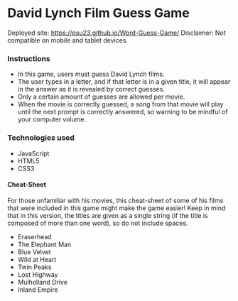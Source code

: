 # David Lynch Film Guess Game

Deployed site: https://psu23.github.io/Word-Guess-Game/
Disclaimer: Not compatible on mobile and tablet devices.

### Instructions ###

* In this game, users must guess David Lynch films.
* The user types in a letter, and if that letter is in a given title, it will appear in the answer as it is revealed by correct guesses.
* Only a certain amount of guesses are allowed per movie.
* When the movie is correctly guessed, a song from that movie will play until the next prompt is correctly answered, so warning to be mindful of your computer volume.

### Technologies used ###
* JavaScript
* HTML5
* CSS3

#### Cheat-Sheet ####

For those unfamiliar with his movies, this cheat-sheet of some of his films that were included in this game might make the game easier! Keep in mind that in this version, the titles are given as a single string (if the title is composed of more than one word), so do not include spaces.

* Eraserhead
* The Elephant Man
* Blue Velvet
* Wild at Heart
* Twin Peaks
* Lost Highway
* Mulholland Drive
* Inland Empire
